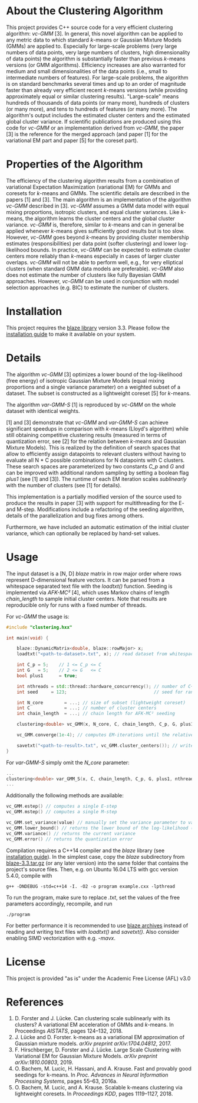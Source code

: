 # About the Clustering Algorithm

This project provides C++ source code for a very efficient clustering algorithm: *vc-GMM* [3]. In general, this novel algorithm can be applied to any metric data to which standard *k*-means or Gaussian Mixture Models (GMMs) are applied to. Especially for large-scale problems (very large numbers of data points, very large numbers of clusters, high dimensionality of data points) the algorithm is substantially faster than previous *k*-means versions (or GMM algorithms). Efficiency increases are also warranted for medium and small dimensionalities of the data points (i.e., small to intermediate numbers of features). For large-scale problems, the algorithm is on standard benchmarks several times and up to an order of magnitude faster than already very efficient recent *k*-means versions (while providing approximately equal or similar clustering results). "Large-scale" means hundreds of thousands of data points (or many more), hundreds of clusters (or many more), and tens to hundreds of features (or many more). The algorithm's output includes the estimated cluster centers and the estimated global cluster variance.
If scientific publications are produced using this code for *vc-GMM* or an implementation derived from *vc-GMM*, the paper [3] is the reference for the merged approach (and paper [1] for the variational EM part and paper [5] for the coreset part).

# Properties of the Algorithm

The efficiency of the clustering algorithm results from a combination of variational Expectation Maximization (variational EM) for GMMs and coresets for *k*-means and GMMs. The scientific details are described in the papers [1] and [3]. The main algorithm is an implementation of the algorithm *vc-GMM* described in [3]. *vc-GMM* assumes a GMM data model with equal mixing proportions, isotropic clusters, and equal cluster variances. Like *k*-means, the algorithm learns the cluster centers and the global cluster variance. *vc-GMM* is, therefore, similar to *k*-means and can in general be applied whenever *k*-means gives sufficiently good results but is too slow. However, *vc-GMM* goes beyond *k*-means by providing cluster membership estimates (responsibilities) per data point (softer clustering) and lower log-likelihood bounds. In practice, *vc-GMM* can be expected to estimate cluster centers more reliably than *k*-means especially in cases of larger cluster overlaps. *vc-GMM* will not be able to perform well, e.g., for very elliptical clusters (when standard GMM data models are preferable). *vc-GMM* also does not estimate the number of clusters like fully Bayesian GMM approaches. However, *vc-GMM* can be used in conjunction with model selection approaches (e.g. BIC) to estimate the number of clusters.

# Installation

This project requires the [blaze library](https://bitbucket.org/blaze-lib/blaze/src/master/) version 3.3.
Please follow the [installation guide](https://bitbucket.org/blaze-lib/blaze/wiki/Configuration%20and%20Installation) to make it available on your system.

# Details

The algorithm *vc-GMM* [3] optimizes a lower bound of the log-likelihood (free energy) of isotropic Gaussian Mixture Models (equal mixing proportions and a single variance parameter) on a weighted subset of a dataset. The subset is constructed as a lightweight coreset [5] for *k*-means.

The algorithm *var-GMM-S* [1] is reproduced by *vc-GMM* on the whole dataset with identical weights.

[1] and [3] demonstrate that *vc-GMM* and *var-GMM-S* can achieve significant speedups in comparison with *k*-means (Lloyd's algorithm) while still obtaining competitive clustering results (measured in terms of quantization error, see [2] for the relation between *k*-means and Gaussian Mixture Models).
This is realized by the definition of search spaces that allow to efficiently assign datapoints to relevant clusters without having to evaluate all N * C possible combinations for N datapoints with C clusters.
These search spaces are parameterized by two constants *C_p* and *G* and can be improved with additional random sampling by setting a boolean flag *plus1* (see [1] and [3]).
The runtime of each EM iteration scales *sublinearly* with the number of clusters (see [1] for details).

This implementation is a partially modified version of the source used to produce the results in paper [3] with support for multithreading for the E- and M-step.
Modifications include a refactoring of the seeding algorithm, details of the parallelization and bug fixes among others.

Furthermore, we have included an automatic estimation of the initial cluster variance, which can optionally be replaced by hand-set values.

# Usage

The input dataset is a [N, D] *blaze* matrix in row major order where rows represent D-dimensional feature vectors.
It can be parsed from a whitespace separated text file with the *loadtxt()* function.
Seeding is implemented via *AFK-MC²* [4], which uses Markov chains of length *chain_length* to sample initial cluster centers.
Note that results are reproducible only for runs with a fixed number of threads.

For *vc-GMM* the usage is:

```c++
#include "clustering.hxx"

int main(void) {

    blaze::DynamicMatrix<double, blaze::rowMajor> x;
    loadtxt("<path-to-dataset>.txt", x); // read dataset from whitespace separated text file

    int C_p = 5;    // 1 <= C_p <= C
    int G   = 5;    // 2 <= G   <= C
    bool plus1      = true;

    int nthreads = std::thread::hardware_concurrency(); // number of C++11 threads
    int seed     = 123;                                 // seed for random number generator

    int N_core        = ...; // size of subset (lightweight coreset)
    int C             = ...; // number of cluster centers
    int chain_length  = ...; // chain length for AFK-MC² seeding

    clustering<double> vc_GMM(x, N_core, C, chain_length, C_p, G, plus1, nthreads, seed);

    vc_GMM.converge(1e-4); // computes EM-iterations until the relative change in free energy falls below 1e-4

    savetxt("<path-to-result>.txt", vc_GMM.cluster_centers()); // write the cluster centers, i.e. means of the GMM
}
```

For *var-GMM-S* simply omit the *N_core* parameter:

```c++
...
clustering<double> var_GMM_S(x, C, chain_length, C_p, G, plus1, nthreads, seed);
...
```

Additionally the following methods are available:

```c++
vc_GMM.estep() // computes a single E-step
vc_GMM.mstep() // computes a single M-step

vc_GMM.set_variance(value) // manually set the variance parameter to value, e.g. for initialization
vc_GMM.lower_bound() // returns the lower bound of the log-likelihood (the lower bound is typically referred to as the "free energy" or "ELBO")"
vc_GMM.variance() // returns the current variance
vc_GMM.error() // returns the quantization error
```

Compilation requires a C++14 compiler and the *blaze* library (see [installation guide]( https://bitbucket.org/blaze-lib/blaze/wiki/Configuration%20and%20Installation)).
In the simplest case, copy the *blaze* subdirectory from [blaze-3.3.tar.gz](https://bitbucket.org/blaze-lib/blaze/downloads/) (or any later version) into the same folder that contains the project's source files.
Then, e.g. on Ubuntu 16.04 LTS with gcc version 5.4.0, compile with

```
g++ -DNDEBUG -std=c++14 -I. -O2 -o program example.cxx -lpthread
```

To run the program, make sure to replace *<path-to-dataset>.txt*, set the values of the free parameters accordingly, recompile, and run

```
./program
```

For better performance it is recommended to use [blaze archives](https://bitbucket.org/blaze-lib/blaze/wiki/Serialization) instead of reading and writing text files with *loadtxt()* and *savetxt()*.
Also consider enabling SIMD vectorization with e.g. *-mavx*.

# License

This project is provided "as is" under the Academic Free License (AFL) v3.0

# References

1. D. Forster and J. Lücke. Can clustering scale sublinearly with its clusters? A variational EM acceleration of GMMs and *k*-means. In Proceedings *AISTATS*, pages 124–132, 2018.
2. J. Lücke and D. Forster. k-means as a variational EM approximation of Gaussian mixture models. *arXiv preprint arXiv:1704.04812*, 2017.
3. F. Hirschberger, D. Forster and J. Lücke. Large Scale Clustering with Variational EM for Gaussian Mixture Models. *arXiv preprint arXiv:1810.00803*, 2019.
4. O. Bachem, M. Lucic, H. Hassani, and A. Krause. Fast and provably good seedings for k-means. In *Proc. Advances in Neural Information Processing Systems*, pages 55–63, 2016a.
5. O. Bachem, M. Lucic, and A. Krause. Scalable k-means clustering via lightweight coresets. In *Proceedings KDD*, pages 1119–1127, 2018.
